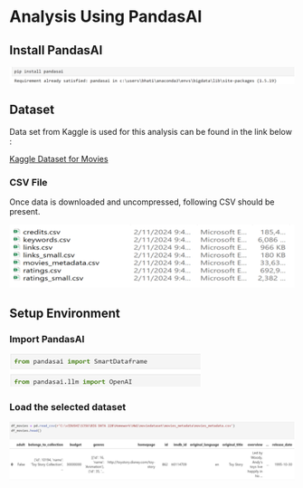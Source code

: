 # Analysis Using PandasAI 

## Install PandasAI
![img.png](img.png)

## Dataset 
Data set from Kaggle is used for this analysis can be found in the link below :

[Kaggle Dataset for Movies ](https://www.kaggle.com/datasets/rounakbanik/the-movies-dataset)

### CSV File 
Once data is downloaded and uncompressed, following CSV should be present.

![img_1.png](img_1.png)

## Setup Environment

### Import PandasAI 

![img_2.png](img_2.png)

### Load the selected dataset 

![img_3.png](img_3.png)

